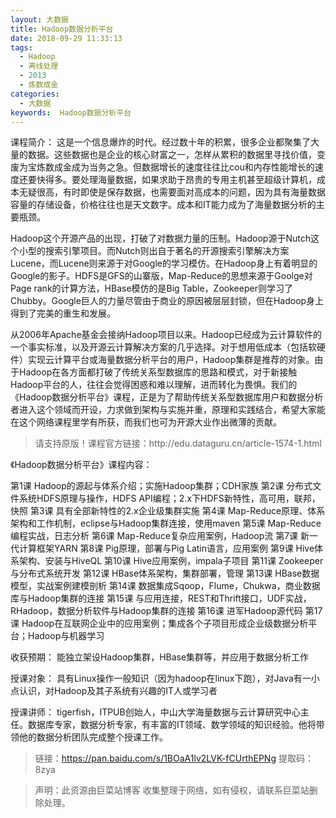 ```yaml
---
layout: 大数据
title: Hadoop数据分析平台
date: 2018-09-29 11:33:13
tags:
  - Hadoop
  - 离线处理
  - 2013
  - 炼数成金
categories:
  - 大数据
keywords:  Hadoop数据分析平台
---
```

课程简介：
这是一个信息爆炸的时代。经过数十年的积累，很多企业都聚集了大量的数据。这些数据也是企业的核心财富之一，怎样从累积的数据里寻找价值，变废为宝炼数成金成为当务之急。但数据增长的速度往往比cou和内存性能增长的速度还要快得多。要处理海量数据，如果求助于昂贵的专用主机甚至超级计算机，成本无疑很高，有时即使是保存数据，也需要面对高成本的问题，因为具有海量数据容量的存储设备，价格往往也是天文数字。成本和IT能力成为了海量数据分析的主要瓶颈。


Hadoop这个开源产品的出现，打破了对数据力量的压制。Hadoop源于Nutch这个小型的搜索引擎项目。而Nutch则出自于著名的开源搜索引擎解决方案Lucene，而Lucene则来源于对Google的学习模仿。在Hadoop身上有着明显的Google的影子。HDFS是GFS的山寨版，Map-Reduce的思想来源于Goolge对Page rank的计算方法，HBase模仿的是Big Table，Zookeeper则学习了Chubby。Google巨人的力量尽管由于商业的原因被层层封锁，但在Hadoop身上得到了完美的重生和发展。


从2006年Apache基金会接纳Hadoop项目以来。Hadoop已经成为云计算软件的一个事实标准，以及开源云计算解决方案的几乎选择。对于想用低成本（包括软硬件）实现云计算平台或海量数据分析平台的用户，Hadoop集群是推荐的对象。由于Hadoop在各方面都打破了传统关系型数据库的思路和模式，对于新接触Hadoop平台的人，往往会觉得困惑和难以理解，进而转化为畏惧。我们的《Hadoop数据分析平台》课程，正是为了帮助传统关系型数据库用户和数据分析者进入这个领域而开设，力求做到架构与实施并重，原理和实践结合，希望大家能在这个网络课程里学有所获，而我们也可为开源大业作出微薄的贡献。



<!-- more -->
<blockquote class="blockquote-center">
请支持原版！课程官方链接：http://edu.dataguru.cn/article-1574-1.html</blockquote>
</blockquote>

《Hadoop数据分析平台》课程内容：

第1课 Hadoop的源起与体系介绍；实施Hadoop集群；CDH家族
第2课 分布式文件系统HDFS原理与操作，HDFS API编程；2.x下HDFS新特性，高可用，联邦，快照
第3课 具有全部新特性的2.x企业级集群实施
第4课 Map-Reduce原理、体系架构和工作机制，eclipse与Hadoop集群连接，使用maven
第5课 Map-Reduce编程实战，日志分析
第6课 Map-Reduce复杂应用案例，Hadoop流
第7课 新一代计算框架YARN
第8课 Pig原理，部署与Pig Latin语言，应用案例
第9课 Hive体系架构、安装与HiveQL
第10课 Hive应用案例，impala子项目
第11课 Zookeeper与分布式系统开发
第12课 HBase体系架构，集群部署，管理
第13课 HBase数据模型，实战案例建模剖析
第14课 数据集成Sqoop，Flume，Chukwa，商业数据库与Hadoop集群的连接
第15课 与应用连接，REST和Thrift接口，UDF实战，RHadoop，数据分析软件与Hadoop集群的连接
第16课 进军Hadoop源代码
第17课 Hadoop在互联网企业中的应用案例；集成各个子项目形成企业级数据分析平台；Hadoop与机器学习

收获预期：
能独立架设Hadoop集群，HBase集群等，并应用于数据分析工作

授课对象：
具有Linux操作一般知识（因为hadoop在linux下跑），对Java有一小点认识，对Hadoop及其子系统有兴趣的IT人或学习者

授课讲师：
tigerfish，ITPUB创始人，中山大学海量数据与云计算研究中心主任。数据库专家，数据分析专家，有丰富的IT领域、数学领域的知识经验。他将带领他的数据分析团队完成整个授课工作。

> 链接：https://pan.baidu.com/s/1BOaA1lv2LVK-fCUrthEPNg 提取码：8zya

<blockquote class="blockquote-center">声明：此资源由巨菜站博客 收集整理于网络，如有侵权，请联系巨菜站删除处理。</blockquote>
